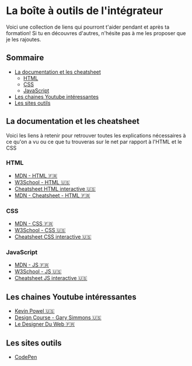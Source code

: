 <!-- omit in toc -->
# La boîte à outils de l'intégrateur

Voici une collection de liens qui pourront t'aider pendant et après ta formation! Si tu en découvres d'autres, n'hésite pas à me les proposer que je les rajoutes.

<!-- omit in toc -->
## Sommaire

- [La documentation et les cheatsheet](#la-documentation-et-les-cheatsheet)
  - [HTML](#html)
  - [CSS](#css)
  - [JavaScript](#javascript)
- [Les chaines Youtube intéressantes](#les-chaines-youtube-intéressantes)
- [Les sites outils](#les-sites-outils)

## La documentation et les cheatsheet

Voici les liens à retenir pour retrouver toutes les explications nécessaires à ce qu'on a vu ou ce que tu trouveras sur le net par rapport à l'HTML et le CSS

### HTML

- [MDN - HTML :fr:](https://developer.mozilla.org/fr/docs/Web/HTML)
- [W3School - HTML :us:](https://www.w3schools.com/html/default.asp)
- [Cheatsheet HTML interactive :us:](https://htmlcheatsheet.com/)
- [MDN - Cheatsheet - HTML :fr:](https://developer.mozilla.org/fr/docs/Learn/HTML/Cheatsheet)

### CSS

- [MDN - CSS :fr:](https://developer.mozilla.org/fr/docs/Learn/CSS)
- [W3School - CSS :us:](https://www.w3schools.com/css/default.asp)
- [Cheatsheet CSS interactive :us:](https://htmlcheatsheet.com/css/)

### JavaScript

- [MDN - JS :fr:](https://developer.mozilla.org/fr/docs/Web/JavaScript)
- [W3School - JS :us:](https://www.w3schools.com/js/default.asp)
- [Cheatsheet JS interactive :us:](https://htmlcheatsheet.com/js/)

## Les chaines Youtube intéressantes

- [Kevin Powel :us:](https://www.youtube.com/kepowob)
- [Design Course - Gary Simmons :us:](https://www.youtube.com/c/DesignCourse)
- [Le Designer Du Web :fr:](https://www.youtube.com/c/LeDesignerduWeb )

## Les sites outils

- [CodePen](https://codepen.io/)